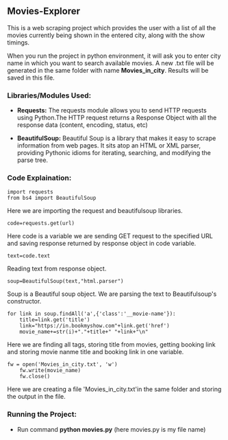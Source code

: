 ## Movies-Explorer
This is a web scraping project which provides the user with a list of all the movies currently being shown in the entered city, along with the show timings.

When you run the project in python environment, it will ask you to enter city name in which you want to search available movies. A new .txt file will be generated in the same folder with name **Movies_in_city**. Results will be saved in this file.

### Libraries/Modules Used:

* **Requests:** The requests module allows you to send HTTP requests using Python.The HTTP request returns a Response Object with all the response data (content, encoding, status, etc)

* **BeautifulSoup:** Beautiful Soup is a library that makes it easy to scrape information from web pages. It sits atop an HTML or XML parser, providing Pythonic idioms for iterating, searching, and modifying the parse tree.

### Code Explaination:

```
import requests
from bs4 import BeautifulSoup 
```

Here we are importing the request and beautifulsoup libraries.

```
code=requests.get(url)
```
Here code is a variable we are sending GET request to the specified URL and saving response returned by response object in code variable.

```
text=code.text  
```
Reading text from response object.

```
soup=BeautifulSoup(text,"html.parser") 
```
Soup is a Beautiful soup object. We are parsing the text to Beautifulsoup's constructor.

```
for link in soup.findAll('a',{'class':'__movie-name'}):
    title=link.get('title')                            
    link="https://in.bookmyshow.com"+link.get('href')  
    movie_name+=str(i)+"."+title+" "+link+"\n"       
```       
Here we are finding all <a> tags, storing title from movies, getting booking link and storing movie nanme title and booking link in one variable.

```
fw = open('Movies_in_city.txt', 'w') 
    fw.write(movie_name)
    fw.close()   
```
Here we are creating a file 'Movies_in_city.txt'in the same folder and storing the output in the file.

### Running the Project:

* Run command **python  movies.py**  (here movies.py is my file name)
